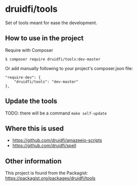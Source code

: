 # druidfi/tools

Set of tools meant for ease the development.

## How to use in the project

Require with Composer

```
$ composer require druidfi/tools:dev-master
```

Or add manually following to your project's composer.json file:

```
"require-dev": {
    "druidfi/tools": "dev-master"
},
```

## Update the tools

TODO: there will be a command `make self-update`

## Where this is used

- https://github.com/druidfi/amazeeio-scripts
- https://github.com/druidfi/spell

## Other information

This project is found from the Packagist: https://packagist.org/packages/druidfi/tools
